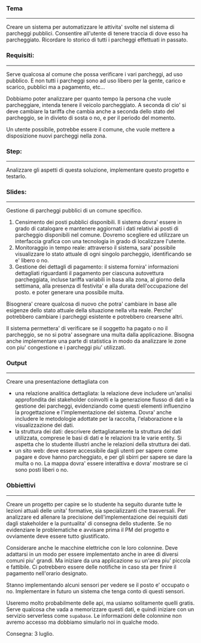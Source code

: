 ### Tema
---
Creare un sistema per automatizzare le attivita' svolte nel sistema di parcheggi pubblici. Consentire all'utente di tenere traccia di dove esso ha parcheggiato. Ricordare lo storico di tutti i parcheggi effettuati in passato.

### Requisiti:
---
Serve qualcosa al comune che possa verificare i vari parcheggi, ad uso pubblico. E non tutti i parcheggi sono ad uso libero per la gente, carico e scarico, pubblici ma a pagamento, etc...

Dobbiamo poter analizzare per quanto tempo la persona che vuole parcheggiare, intenda tenere il veicolo parcheggiato. A seconda di cio' si deve cambiare la tariffa che cambia anche a seconda dello stato del parcheggio, se in divieto di sosta o no, e per il periodo del momento.

Un utente possibile, potrebbe essere il comune, che vuole mettere a disposizione nuovi parcheggi nella zona.

### Step:
---
Analizzare gli aspetti di questa soluzione, implementare questo progetto e testarlo.

### Slides:
---
Gestione di parcheggi pubblici di un comune specifico.
1. Censimento dei posti pubblici disponibili. Il sistema dovra' essere in grado di catalogare e mantenere aggiornati i dati relativi ai posti di parcheggio disponibili nel comune. Dovremo scegliere ed utilizzare un interfaccia grafica con una tecnologia in grado di localizzare l'utente.
2. Monitoraggio in tempo reale: attraverso il sistema, sara' possibile visualizzare lo stato attuale di ogni singolo parcheggio, identificando se e' libero o no.
3. Gestione dei dettagli di pagamento: il sistema fornira' informazioni dettagliati riguardanti il pagamento per ciascuna autovettura parcheggiata, incluse tariffa variabili in basa alla zona, al giorno della settimana, alla presenza di festivita' e alla durata dell'occupazione del posto. e poter generare una possibile multa.

Bisognera' creare qualcosa di nuovo che potra' cambiare in base alle esigenze dello stato attuale della situazione nella vita reale. Perche' potrebbero cambiare i parcheggi esistente e potrebbero crearsene altri.

Il sistema permettera' di verificare se il soggetto ha pagato o no il parcheggio, se no si potra' assegnare una multa dalla applicazione. Bisogna anche implementare una parte di statistica in modo da analizzare le zone con piu' congestione e i parcheggi piu' utilizzati.
### Output
---
Creare una presentazione dettagliata con 
- una relazione analitica dettagliata: la relazione deve includere un'analisi approfondita dei stakeholder coinvolti e la generazione flusso di dati e la gestione dei parcheggi, evidenziando come questi elementi influenzino la progettazione e l'implementazione del sistema. Dovra' anche includere le metodologie adottate per la raccolta, l'elaborazione e la visualizzazione dei dati.
- la struttura dei dati: descrivere dettagliatamente la struttura dei dati utilizzata, comprese le basi di dati e le relazioni tra le varie entity. Si aspetta che lo studente illustri anche le relazioni della struttura dei dati.
- un sito web: deve essere accessibile dagli utenti per sapere come pagare e dove hanno parcheggiato, e per gli sbirri per sapere se dare la multa o no. La mappa dovra' essere interattiva e dovra' mostrare se ci sono posti liberi o no.
### Obbiettivi
---
Creare un progetto per capire se lo studente ha seguito durante tutte le lezioni attuali delle unita' formative, sia specializzanti che trasversali. Per analizzare ed allenare la precisione dell'implementazione dei requisiti dati dagli stakeholder e la puntualita' di consegna dello studente. Se no evidenziare le problematiche e avvisare prima il PM del progetto e ovviamente deve essere tutto giustificato.

Considerare anche le macchine elettriche con le loro colonnine.
Deve adattarsi in un modo per essere implementato anche in aree di diversi comuni piu' grandi. Ma iniziare da una applicazione su un'area piu' piccola e fattibile. Ci potrebbero essere delle notifiche in caso sta per finire il pagamento nell'orario designato.

Stanno implementando alcuni sensori per vedere se il posto e' occupato o no. Implementare in futuro un sistema che tenga conto di questi sensori.

Useremo molto probabilmente delle api, ma usiamo solitamente quelli gratis. Serve qualcosa che vada a memorizzare questi dati, e quindi iniziare con un servizio serverless come `supabase`. Le informazioni delle colonnine non avremo accesso ma dobbiamo simularlo noi in qualche modo.

Consegna: 3 luglio.